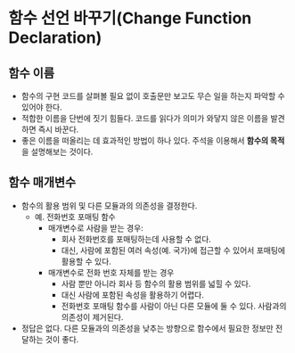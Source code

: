 # 함수 선언 바꾸기(Change Function Declaration)

## 함수 이름

- 함수의 구현 코드를 살펴볼 필요 없이 호출문만 보고도 무슨 일을 하는지 파악할 수 있어야 한다.
- 적합한 이름을 단번에 짓기 힘들다. 코드를 읽다가 의미가 와닿지 않은 이름을 발견하면 즉시 바꾼다.
- 좋은 이름을 떠올리는 데 효과적인 방법이 하나 있다. 주석을 이용해서 **함수의 목적**을 설명해보는 것이다.

## 함수 매개변수

- 함수의 활용 범위 및 다른 모듈과의 의존성을 결정한다.
  - 예. 전화번호 포매팅 함수
    - 매개변수로 사람을 받는 경우:
      - 회사 전화번호를 포매팅하는데 사용할 수 없다.
      - 대신, 사람에 포함된 여러 속성(예. 국가)에 접근할 수 있어서 포매팅에 활용할 수 있다.
    - 매개변수로 전화 번호 자체를 받는 경우
      - 사람 뿐만 아니라 회사 등 함수의 활용 범위를 넓힐 수 있다.
      - 대신 사람에 포함된 속성을 활용하기 어렵다.
      - 전화번호 포매팅 함수를 사람이 아닌 다른 모듈에 둘 수 있다. 사람과의 의존성이 제거된다.
- 정답은 없다. 다른 모듈과의 의존성을 낮추는 방향으로 함수에서 필요한 정보만 전달하는 것이 좋다.
